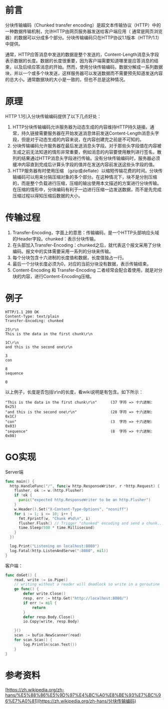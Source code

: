 # 前言

分块传输编码（Chunked transfer encoding）是超文本传输协议（HTTP）中的一种数据传输机制，允许HTTP由网页服务器发送给客户端应用（ 通常是网页浏览器）的数据可以分成多个部分。分块传输编码只在HTTP协议1.1版本（HTTP/1.1）中提供。

通常，HTTP应答消息中发送的数据是整个发送的，Content-Length消息头字段表示数据的长度。数据的长度很重要，因为客户端需要知道哪里是应答消息的结束，以及后续应答消息的开始。然而，使用分块传输编码，数据分解成一系列数据块，并以一个或多个块发送，这样服务器可以发送数据而不需要预先知道发送内容的总大小。通常数据块的大小是一致的，但也不总是这种情况。

# 原理

HTTP 1.1引入分块传输编码提供了以下几点好处：

1. HTTP分块传输编码允许服务器为动态生成的内容维持HTTP持久链接。通常，持久链接需要服务器在开始发送消息体前发送Content-Length消息头字段，但是对于动态生成的内容来说，在内容创建完之前是不可知的。
2. 分块传输编码允许服务器在最后发送消息头字段。对于那些头字段值在内容被生成之前无法知道的情形非常重要，例如消息的内容要使用散列进行签名，散列的结果通过HTTP消息头字段进行传输。没有分块传输编码时，服务器必须缓冲内容直到完成后计算头字段的值并在发送内容前发送这些头字段的值。
3. HTTP服务器有时使用压缩 （gzip或deflate）以缩短传输花费的时间。分块传输编码可以用来分隔压缩对象的多个部分。在这种情况下，块不是分别压缩的，而是整个负载进行压缩，压缩的输出使用本文描述的方案进行分块传输。在压缩的情形中，分块编码有利于一边进行压缩一边发送数据，而不是先完成压缩过程以得知压缩后数据的大小。

# 传输过程

1. Transfer-Encoding，字面上的意思：传输编码，是一个HTTP头部响应头域的Header字段。chunked：表示分块传输。
2. 在头部加入Transfer-Encoding：chunked之后，就代表这个报文采用了分块编码。报文中的实体需要采用一系列的分块来传输。
3. 每个分块包含十六进制的长度值和数据，长度值独占一行。
4. 最后一个分块长度必须为0，对应的当前分块没有数据，表示传输结束。
5. Content-Encoding 和 Transfer-Encoding 二者经常会配合着使用，就是对分块的内容，进行Content-Encoding压缩。

# 例子

```
HTTP/1.1 200 OK
Content-Type: text/plain
Transfer-Encoding: chunked

25\r\n
This is the data in the first chunk\r\n

1C\r\n
and this is the second one\r\n

3
con

8
sequence

0
```

以上例子，长度是否包括\r\n的长度，看wiki说明是有包含。如下所示：

```
"This is the data in the first chunk\r\n"      (37 字符 => 十六进制: 0x25)
"and this is the second one\r\n"               (28 字符 => 十六进制: 0x1C)
"con"                                          (3  字符 => 十六进制: 0x03)
"sequence"                                     (8  字符 => 十六进制: 0x08)
```

# GO实现

Server端

```go
func main() {
  http.HandleFunc("/", func(w http.ResponseWriter, r *http.Request) {
    flusher, ok := w.(http.Flusher)
    if !ok {
      panic("expected http.ResponseWriter to be an http.Flusher")
    }
    w.Header().Set("X-Content-Type-Options", "nosniff")
    for i := 1; i <= 10; i++ {
      fmt.Fprintf(w, "Chunk #%d\n", i)
      flusher.Flush() // Trigger "chunked" encoding and send a chunk...
      time.Sleep(500 * time.Millisecond)
    }
  })

  log.Print("Listening on localhost:8080")
  log.Fatal(http.ListenAndServe(":8080", nil))
}
```

客户端：

```go
func doGet() {
	read, write := io.Pipe()
	// writing without a reader will deadlock so write in a goroutine
	go func() {
		defer write.Close()
		resp, err := http.Get("http://localhost:8080/")
		if err != nil {
			return
		}
		defer resp.Body.Close()
		io.Copy(write, resp.Body)

	}()
	scan := bufio.NewScanner(read)
	for scan.Scan() {
		log.Println(scan.Text())
	}
}
```





# 参考资料

[https://zh.wikipedia.org/zh-hans/%E5%88%86%E5%9D%97%E4%BC%A0%E8%BE%93%E7%BC%96%E7%A0%81](https://zh.wikipedia.org/zh-hans/分块传输编码)